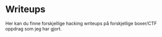# Writeups
Her kan du finne forskjellige hacking writeups på forskjellige boxer/CTF oppdrag som jeg har gjort.
